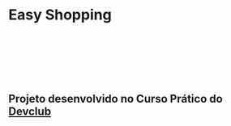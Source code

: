 <h1> Easy Shopping <h1/>
<br>
<br>
<h2> Projeto desenvolvido no Curso Prático do <a href="https://rodolfomori.com.br/devclub">Devclub</h2>
